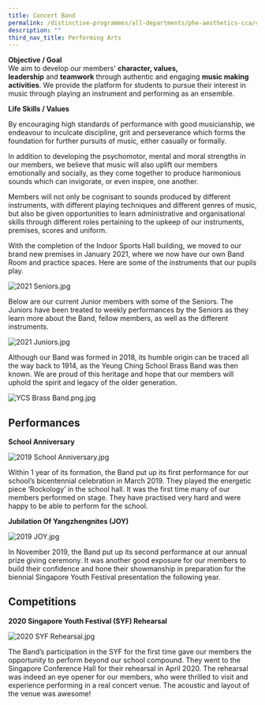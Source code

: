 ```yaml
---
title: Concert Band
permalink: /distinctive-programmes/all-departments/phe-aesthetics-cca/cca/performing-arts/concert-band/
description: ""
third_nav_title: Performing Arts
---
```

**Objective / Goal**  
We aim to develop our members' **character, values, leadership** and **teamwork** through authentic and engaging **music making activities**. We provide the platform for students to pursue their interest in music through playing an instrument and performing as an ensemble.  
  
**Life Skills / Values**  

By encouraging high standards of performance with good musicianship, we endeavour to inculcate discipline, grit and perseverance which forms the foundation for further pursuits of music, either casually or formally.

  

In addition to developing the psychomotor, mental and moral strengths in our members, we believe that music will also uplift our members emotionally and socially, as they come together to produce harmonious sounds which can invigorate, or even inspire, one another.

  

Members will not only be cognisant to sounds produced by different instruments, with different playing techniques and different genres of music, but also be given opportunities to learn administrative and organisational skills through different roles pertaining to the upkeep of our instruments, premises, scores and uniform.

With the completion of the Indoor Sports Hall building, we moved to our brand new premises in January 2021, where we now have our own Band Room and practice spaces. Here are some of the instruments that our pupils play.

  

![2021 Seniors.jpg](https://yangzhengpri.moe.edu.sg/qql/slot/u703/2022/Distinctive%20Programmes/CCA/Aesthetics/Concert%20Band/2021%20Seniors.jpg)

  

Below are our current Junior members with some of the Seniors. The Juniors have been treated to weekly performances by the Seniors as they learn more about the Band, fellow members, as well as the different instruments.

  

![2021 Juniors.jpg](https://yangzhengpri.moe.edu.sg/qql/slot/u703/2022/Distinctive%20Programmes/CCA/Aesthetics/Concert%20Band/2021%20Juniors.jpg)

  

Although our Band was formed in 2018, its humble origin can be traced all the way back to 1914, as the Yeung Ching School Brass Band was then known. We are proud of this heritage and hope that our members will uphold the spirit and legacy of the older generation.

  

![YCS Brass Band.png.jpg](https://yangzhengpri.moe.edu.sg/qql/slot/u703/2022/Distinctive%20Programmes/CCA/Aesthetics/Concert%20Band/YCS%20Brass%20Band.png.jpg)

Performances
------------

**School Anniversary**

  

![2019 School Anniversary.jpg](https://yangzhengpri.moe.edu.sg/qql/slot/u703/2022/Distinctive%20Programmes/CCA/Aesthetics/Concert%20Band/2019%20School%20Anniversary.jpg)

  

Within 1 year of its formation, the Band put up its first performance for our school’s bicentennial celebration in March 2019. They played the energetic piece ‘Rockology’ in the school hall. It was the first time many of our members performed on stage. They have practised very hard and were happy to be able to perform for the school.

  

**Jubilation Of Yangzhengnites (JOY)**

  

![2019 JOY.jpg](https://yangzhengpri.moe.edu.sg/qql/slot/u703/2022/Distinctive%20Programmes/CCA/Aesthetics/Concert%20Band/2019%20JOY.jpg)  

In November 2019, the Band put up its second performance at our annual prize giving ceremony. It was another good exposure for our members to build their confidence and hone their showmanship in preparation for the biennial Singapore Youth Festival presentation the following year.

Competitions
------------

**2020 Singapore Youth Festival (SYF) Rehearsal**

  

![2020 SYF Rehearsal.jpg](https://yangzhengpri.moe.edu.sg/qql/slot/u703/2022/Distinctive%20Programmes/CCA/Aesthetics/Concert%20Band/2020%20SYF%20Rehearsal.jpg)

  

The Band’s participation in the SYF for the first time gave our members the opportunity to perform beyond our school compound. They went to the Singapore Conference Hall for their rehearsal in April 2020. The rehearsal was indeed an eye opener for our members, who were thrilled to visit and experience performing in a real concert venue. The acoustic and layout of the venue was awesome!
